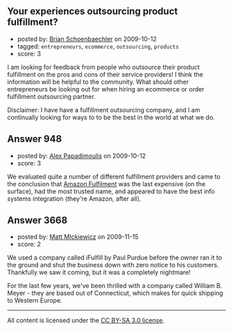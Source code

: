 ## Your experiences outsourcing product fulfillment?

- posted by: [Brian Schoenbaechler](https://stackexchange.com/users/-1/551-brian-schoenbaechler) on 2009-10-12
- tagged: `entrepreneurs`, `ecommerce`, `outsourcing`, `products`
- score: 3

I am looking for feedback from people who outsource their product fulfillment on the pros and cons of their service providers!  I think the information will be helpful to the community.  What should other entrepreneurs be looking out for when hiring an ecommerce or order fulfillment outsourcing partner.  

Disclaimer:  I have have a fulfillment outsourcing company, and I am continually looking for ways to to be the best in the world at what we do. 


 


## Answer 948

- posted by: [Alex Papadimoulis](https://stackexchange.com/users/-1/123-alex-papadimoulis) on 2009-10-12
- score: 3

<p>We evaluated quite a number of different fulfillment providers and came to the conclusion that <a href="http://www.amazonservices.com/content/fulfillment-by-amazon.htm" rel="nofollow">Amazon Fulfilment</a> was the last expensive (on the surface), had the most trusted name, and appeared to have the best info systems integration (they're Amazon, after all).</p>



## Answer 3668

- posted by: [Matt MIckiewicz](https://stackexchange.com/users/-1/1520-matt-mickiewicz) on 2009-11-15
- score: 2

We used a company called iFulfill by Paul Purdue before the owner ran it to the ground and shut the business down with zero notice to his customers. Thankfully we saw it coming, but it was a completely nightmare!

For the last few years, we've been thrilled with a company called William B. Meyer - they are based out of Connecticut, which makes for quick shipping to Western Europe. 



---

All content is licensed under the [CC BY-SA 3.0 license](https://creativecommons.org/licenses/by-sa/3.0/).
